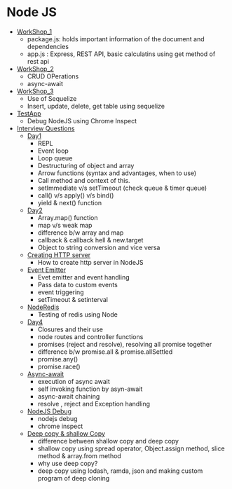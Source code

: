 # Node JS

* [WorkShop_1](./WorkShop_1/)
    - package.js: holds important information of the document and dependencies
    - app.js : Express, REST API, basic calculatins using get method of rest api
* [WorkShop_2](./WorkShop_2/)
    - CRUD OPerations
    - async-await
* [WorkShop_3](./WorkShop_3/)
    - Use of Sequelize
    - Insert, update, delete, get table using sequelize
* [TestApp](./TestApp/)
    - Debug NodeJS using Chrome Inspect
* [Interview Questions](./Interview_Questions/)
    * [Day1](./Interview_Questions/Day1/)
        - REPL
        - Event loop
        - Loop queue
        - Destructuring of object and array
        - Arrow functions (syntax and advantages, when to use)
        - Call method and context of this.
        - setImmediate v/s setTimeout (check queue & timer queue)
        - call() v/s apply() v/s bind()
        - yield & next() function 
    * [Day2](./Interview_Questions/Day2/)
        - Array.map() function
        - map v/s weak map
        - difference b/w array and map
        - callback & callback hell & new.target
        - Object to string conversion and vice versa
    * [Creating HTTP server](./Interview_Questions/Day3-Creating%20HTTP%20server%20in%20NodeJS/)
        - How to create http server in NodeJS
    * [Event Emitter](./Interview_Questions/Day3-EventEmitter/)
        - Evet emitter and event handling
        - Pass data to custom events
        - event triggering
        - setTimeout & setinterval
    * [NodeRedis](./Interview_Questions/NodeRedis/)
        - Testing of redis using Node
    * [Day4](./Interview_Questions/Day4/)
        - Closures and their use
        - node routes and controller functions
        - promises (reject and resolve), resolving all promise together
        - difference b/w promise.all & promise.allSettled
        - promise.any()
        - promise.race()
    * [Async-await](./Interview_Questions/Asyn-Await/)
        - execution of async await
        - self invoking function by asyn-await
        - async-await chaining
        - resolve , reject and Exception handling
    * [NodeJS Debug](./Interview_Questions/TestApp/)
        - nodejs debug
        - chrome inspect
    * [Deep copy & shallow Copy](./Interview_Questions/Deep-Copy-VS-Shallow-Copy/)
        - difference between shallow copy and deep copy
        - shallow copy using spread operator, Object.assign method, slice method & array.from method
        - why use deep copy?
        - deep copy using lodash, ramda, json and making custom program of deep cloning